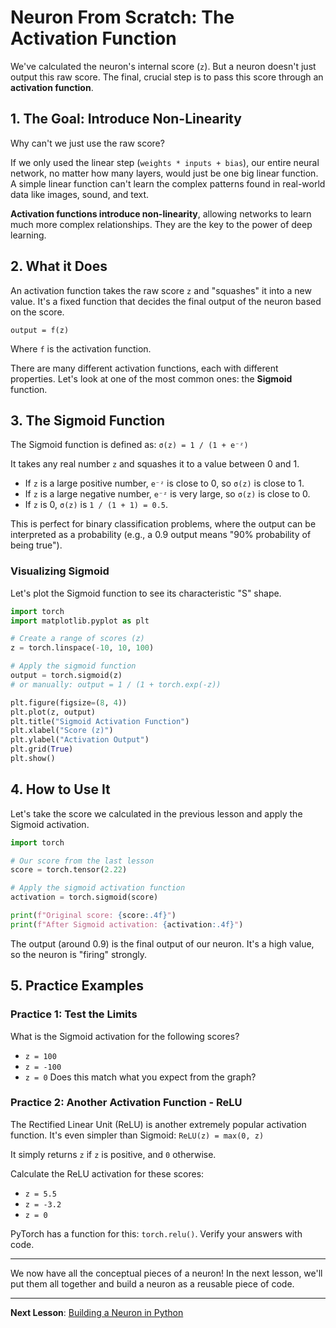 # Neuron From Scratch: The Activation Function

We've calculated the neuron's internal score (`z`). But a neuron doesn't just output this raw score. The final, crucial step is to pass this score through an **activation function**.

## 1. The Goal: Introduce Non-Linearity

Why can't we just use the raw score?

If we only used the linear step (`weights * inputs + bias`), our entire neural network, no matter how many layers, would just be one big linear function. A simple linear function can't learn the complex patterns found in real-world data like images, sound, and text.

**Activation functions introduce non-linearity**, allowing networks to learn much more complex relationships. They are the key to the power of deep learning.

## 2. What it Does

An activation function takes the raw score `z` and "squashes" it into a new value. It's a fixed function that decides the final output of the neuron based on the score.

`output = f(z)`

Where `f` is the activation function.

There are many different activation functions, each with different properties. Let's look at one of the most common ones: the **Sigmoid** function.

## 3. The Sigmoid Function

The Sigmoid function is defined as:
`σ(z) = 1 / (1 + e⁻ᶻ)`

It takes any real number `z` and squashes it to a value between 0 and 1.

- If `z` is a large positive number, `e⁻ᶻ` is close to 0, so `σ(z)` is close to 1.
- If `z` is a large negative number, `e⁻ᶻ` is very large, so `σ(z)` is close to 0.
- If `z` is 0, `σ(z)` is `1 / (1 + 1) = 0.5`.

This is perfect for binary classification problems, where the output can be interpreted as a probability (e.g., a 0.9 output means "90% probability of being true").

### Visualizing Sigmoid

Let's plot the Sigmoid function to see its characteristic "S" shape.

```python
import torch
import matplotlib.pyplot as plt

# Create a range of scores (z)
z = torch.linspace(-10, 10, 100)

# Apply the sigmoid function
output = torch.sigmoid(z)
# or manually: output = 1 / (1 + torch.exp(-z))

plt.figure(figsize=(8, 4))
plt.plot(z, output)
plt.title("Sigmoid Activation Function")
plt.xlabel("Score (z)")
plt.ylabel("Activation Output")
plt.grid(True)
plt.show()
```

## 4. How to Use It

Let's take the score we calculated in the previous lesson and apply the Sigmoid activation.

```python
import torch

# Our score from the last lesson
score = torch.tensor(2.22)

# Apply the sigmoid activation function
activation = torch.sigmoid(score)

print(f"Original score: {score:.4f}")
print(f"After Sigmoid activation: {activation:.4f}")
```
The output (around 0.9) is the final output of our neuron. It's a high value, so the neuron is "firing" strongly.

## 5. Practice Examples

### Practice 1: Test the Limits

What is the Sigmoid activation for the following scores?
- `z = 100`
- `z = -100`
- `z = 0`
Does this match what you expect from the graph?

### Practice 2: Another Activation Function - ReLU

The Rectified Linear Unit (ReLU) is another extremely popular activation function. It's even simpler than Sigmoid:
`ReLU(z) = max(0, z)`

It simply returns `z` if `z` is positive, and `0` otherwise.

Calculate the ReLU activation for these scores:
- `z = 5.5`
- `z = -3.2`
- `z = 0`

PyTorch has a function for this: `torch.relu()`. Verify your answers with code.

---
We now have all the conceptual pieces of a neuron! In the next lesson, we'll put them all together and build a neuron as a reusable piece of code.

---

**Next Lesson**: [Building a Neuron in Python](04_building_a_neuron_in_python.md)
